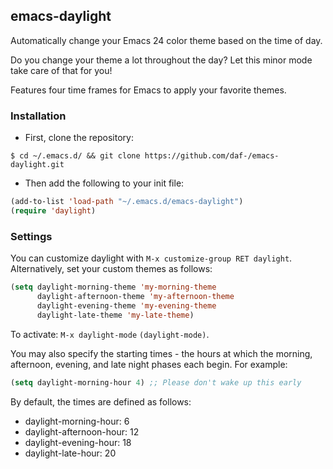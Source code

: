## emacs-daylight

Automatically change your Emacs 24 color theme based on the time of day.

Do you change your theme a lot throughout the day?  Let this minor mode take
care of that for you!

Features four time frames for Emacs to apply your favorite themes.


### Installation

* First, clone the repository:

```
$ cd ~/.emacs.d/ && git clone https://github.com/daf-/emacs-daylight.git
```

* Then add the following to your init file:

```lisp
(add-to-list 'load-path "~/.emacs.d/emacs-daylight")
(require 'daylight)
```


### Settings

You can customize daylight with `M-x customize-group RET
daylight`. Alternatively, set your custom themes as follows:

```lisp
(setq daylight-morning-theme 'my-morning-theme
      daylight-afternoon-theme 'my-afternoon-theme
      daylight-evening-theme 'my-evening-theme
      daylight-late-theme 'my-late-theme)
```

To activate: `M-x daylight-mode` `(daylight-mode)`.

You may also specify the starting times - the hours at which the morning,
afternoon, evening, and late night phases each begin. For example:

```lisp
(setq daylight-morning-hour 4) ;; Please don't wake up this early
```

By default, the times are defined as follows:

* daylight-morning-hour: 6
* daylight-afternoon-hour: 12
* daylight-evening-hour: 18
* daylight-late-hour: 20
